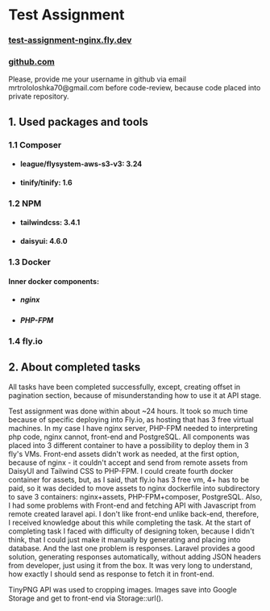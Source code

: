 
# Test Assignment

### [test-assignment-nginx.fly.dev](https://test-assignment-nginx.fly.dev/)
### [github.com](https://github.com/artemexex3000)

<p>Please, provide me your username in github via email mrtrololoshka70@gmail.com before code-review, because code placed into private repository.</p> 

## 1. Used packages and tools

### 1.1 Composer

- #### league/flysystem-aws-s3-v3: 3.24
- #### tinify/tinify: 1.6

### 1.2 NPM

- #### tailwindcss: 3.4.1
- #### daisyui: 4.6.0

### 1.3 Docker

#### Inner docker components:

- ##### nginx
- ##### PHP-FPM

### 1.4 fly.io

## 2. About completed tasks

<p>All tasks have been completed successfully, except, creating offset in pagination section, because of misunderstanding
how to use it at API stage.</p>
<p>Test assignment was done within about ~24 hours. It took so much time because of specific deploying into Fly.io, as hosting
that has 3 free virtual machines. In my case I have nginx server, PHP-FPM needed to interpreting php code, nginx cannot, front-end and PostgreSQL.
All components was placed into 3 different container to have a possibility to deploy them in 3 fly's VMs. Front-end assets didn't work as needed, at the first
option, because of nginx - it couldn't accept and send from remote assets from DaisyUI and Tailwind CSS to PHP-FPM. I could create fourth docker container for assets, 
but, as I said, that fly.io has 3 free vm, 4+ has to be paid, so it was decided to move assets to nginx dockerfile into subdirectory to save 3 containers: nginx+assets, PHP-FPM+composer, PostgreSQL.
Also, I had some problems with Front-end and fetching API with Javascript from remote created laravel api. I don't like front-end unlike back-end, 
therefore, I received knowledge about this while completing the task. At the start of completing task I faced with difficulty of designing token, because I didn't think,
that I could just make it manually by generating and placing into database. And the last one problem is responses. Laravel provides a good solution, generating responses automatically, 
without adding JSON headers from developer, just using it from the box. It was very long to understand, how exactly I should send as response to fetch it in front-end.</p>
<p>TinyPNG API was used to cropping images. Images save into Google Storage and get to front-end via Storage::url().</p>

